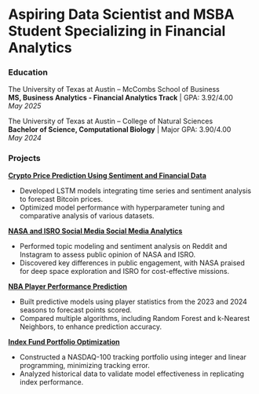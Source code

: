 # Aspiring Data Scientist and MSBA Student Specializing in Financial Analytics

### Education
The University of Texas at Austin – McCombs School of Business  
**MS, Business Analytics - Financial Analytics Track** | GPA: 3.92/4.00  
*May 2025*

The University of Texas at Austin – College of Natural Sciences  
**Bachelor of Science, Computational Biology** | Major GPA: 3.90/4.00  
*May 2024*

### Projects
**[Crypto Price Prediction Using Sentiment and Financial Data](https://github.com/gayathreegopi/crypto-price-prediction)**  
- Developed LSTM models integrating time series and sentiment analysis to forecast Bitcoin prices.
- Optimized model performance with hyperparameter tuning and comparative analysis of various datasets.

**[NASA and ISRO Social Media Social Media Analytics](https://github.com/gayathreegopi/nasa-isro-social-media-analytics)**  
- Performed topic modeling and sentiment analysis on Reddit and Instagram to assess public opinion of NASA and ISRO.
- Discovered key differences in public engagement, with NASA praised for deep space exploration and ISRO for cost-effective missions.

**[NBA Player Performance Prediction](https://github.com/gayathreegopi/nba-player-stats-predictive-model)**  
- Built predictive models using player statistics from the 2023 and 2024 seasons to forecast points scored.
- Compared multiple algorithms, including Random Forest and k-Nearest Neighbors, to enhance prediction accuracy.

**[Index Fund Portfolio Optimization](https://github.com/gayathreegopi/nasdaq100-portfolio-optimization)**  
- Constructed a NASDAQ-100 tracking portfolio using integer and linear programming, minimizing tracking error.
- Analyzed historical data to validate model effectiveness in replicating index performance.
